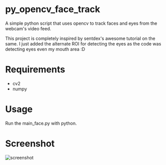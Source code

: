 # py_opencv_face_track
A simple python script that uses opencv to track faces and eyes from the webcam's video feed.

This project is completely inspired by sentdex's awesome tutorial on the same. I just added the alternate ROI for detecting the eyes as the code was detecting eyes even my mouth area :D

# Requirements
* cv2
* numpy

# Usage
Run the main_face.py with python.

# Screenshot
![screenshot](https://raw.githubusercontent.com/tusharpandey13/py_opencv_face_track/master/images/face_track_1.png)
